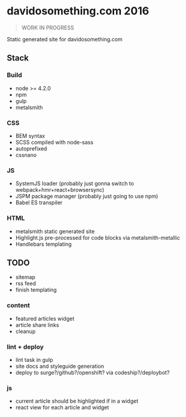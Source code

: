 # davidosomething.com 2016

> WORK IN PROGRESS

Static generated site for davidosomething.com

## Stack

### Build

- node >= 4.2.0
- npm
- gulp
- metalsmith

### CSS

- BEM syntax
- SCSS compiled with node-sass
- autoprefixed
- cssnano

### JS

- SystemJS loader (probably just gonna switch to webpack+hmr+react+browsersync)
- JSPM package manager (probably just going to use npm)
- Babel ES transpiler

### HTML

- metalsmith static generated site
- Highlight.js pre-processed for code blocks via metalsmith-metallic
- Handlebars templating

## TODO 

- sitemap
- rss feed
- finish templating

### content

- featured articles widget
- article share links
- cleanup 

### lint + deploy

- lint task in gulp
- site docs and styleguide generation
- deploy to surge?/github?/openshift? via codeship?/deploybot?

### js

- current article should be highlighted if in a widget
- react view for each article and widget

